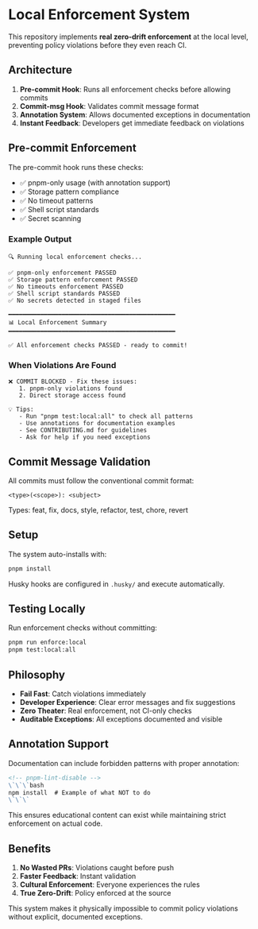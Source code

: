 # Local Enforcement System

This repository implements **real zero-drift enforcement** at the local level, preventing policy violations before they even reach CI.

## Architecture

1. **Pre-commit Hook**: Runs all enforcement checks before allowing commits
2. **Commit-msg Hook**: Validates commit message format
3. **Annotation System**: Allows documented exceptions in documentation
4. **Instant Feedback**: Developers get immediate feedback on violations

## Pre-commit Enforcement

The pre-commit hook runs these checks:
- ✅ pnpm-only usage (with annotation support)
- ✅ Storage pattern compliance
- ✅ No timeout patterns
- ✅ Shell script standards
- ✅ Secret scanning

### Example Output

```
🔍 Running local enforcement checks...

✅ pnpm-only enforcement PASSED
✅ Storage pattern enforcement PASSED
✅ No timeouts enforcement PASSED
✅ Shell script standards PASSED
✅ No secrets detected in staged files

━━━━━━━━━━━━━━━━━━━━━━━━━━━━━━━━━━━━━━━━━━━━━━━
📊 Local Enforcement Summary
━━━━━━━━━━━━━━━━━━━━━━━━━━━━━━━━━━━━━━━━━━━━━━━

✅ All enforcement checks PASSED - ready to commit!
```

### When Violations Are Found

```
❌ COMMIT BLOCKED - Fix these issues:
   1. pnpm-only violations found
   2. Direct storage access found

💡 Tips:
   - Run "pnpm test:local:all" to check all patterns
   - Use annotations for documentation examples
   - See CONTRIBUTING.md for guidelines
   - Ask for help if you need exceptions
```

## Commit Message Validation

All commits must follow the conventional commit format:
```
<type>(<scope>): <subject>
```

Types: feat, fix, docs, style, refactor, test, chore, revert

## Setup

The system auto-installs with:
```bash
pnpm install
```

Husky hooks are configured in `.husky/` and execute automatically.

## Testing Locally

Run enforcement checks without committing:
```bash
pnpm run enforce:local
pnpm test:local:all
```

## Philosophy

- **Fail Fast**: Catch violations immediately
- **Developer Experience**: Clear error messages and fix suggestions
- **Zero Theater**: Real enforcement, not CI-only checks
- **Auditable Exceptions**: All exceptions documented and visible

## Annotation Support

Documentation can include forbidden patterns with proper annotation:

```markdown
<!-- pnpm-lint-disable -->
\`\`\`bash
npm install  # Example of what NOT to do
\`\`\`
```

This ensures educational content can exist while maintaining strict enforcement on actual code.

## Benefits

1. **No Wasted PRs**: Violations caught before push
2. **Faster Feedback**: Instant validation
3. **Cultural Enforcement**: Everyone experiences the rules
4. **True Zero-Drift**: Policy enforced at the source

This system makes it physically impossible to commit policy violations without explicit, documented exceptions.